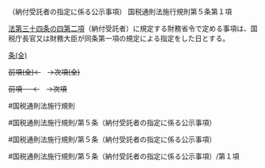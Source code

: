 （納付受託者の指定に係る公示事項）
国税通則法施行規則第５条第１項

[法第三十四条の四第二項](国税通則法＿＿＿＿＿第３４条の４第２項)（納付受託者）に規定する財務省令で定める事項は、国税庁長官又は財務大臣が同条第一項の規定による指定をした日とする。

[条(全)](国税通則法施行規則＿第５条_.md)

~~前項(全)←~~　~~→次項(全)~~

~~前項 　 ←~~　~~→次項~~



#国税通則法施行規則

#国税通則法施行規則/第５条（納付受託者の指定に係る公示事項）

#国税通則法施行規則/第５条（納付受託者の指定に係る公示事項）

#国税通則法施行規則/第５条（納付受託者の指定に係る公示事項）/第１項

